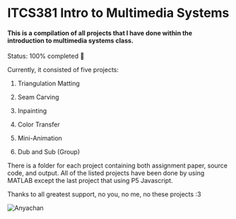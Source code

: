 # ITCS381 Intro to Multimedia Systems

#### This is a compilation of all projects that I have done within the introduction to multimedia systems class.

Status: 100% completed 🥇

Currently, it consisted of five projects:
1. Triangulation Matting

3. Seam Carving
4. Inpainting
5. Color Transfer
6. Mini-Animation
7. Dub and Sub (Group)

There is a folder for each project containing both assignment paper, source code, and output. All of the listed projects have been done by using MATLAB except the last project that using P5 Javascript.

Thanks to all greatest support, no you, no me, no these projects :3

![Anyachan](https://img1.ak.crunchyroll.com/i/spire4/701644b6aee967208fb235bf8cf1535e1639788420_full.jpg)
